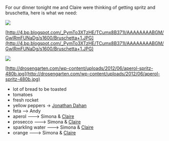 
For our dinner tonight me and Claire were thinking of getting spritz and bruschetta, here is what we need:

![](http://4.bp.blogspot.com/_PymTo3XTzHE/TCumx8B371I/AAAAAAAABGM/GwIRmFUNaDg/s1600/Bruschetta+1.JPG)

[http://4.bp.blogspot.com/_PymTo3XTzHE/TCumx8B371I/AAAAAAAABGM/GwIRmFUNaDg/s1600/Bruschetta+1.JPG](http://4.bp.blogspot.com/_PymTo3XTzHE/TCumx8B371I/AAAAAAAABGM/GwIRmFUNaDg/s1600/Bruschetta+1.JPG)

![](http://drosengarten.com/wp-content/uploads/2012/06/aperol-spritz-480b.jpg)

[http://drosengarten.com/wp-content/uploads/2012/06/aperol-spritz-480b.jpg](http://drosengarten.com/wp-content/uploads/2012/06/aperol-spritz-480b.jpg)

*   lot of bread to be toasted 
*   tomatoes
*   fresh rocket
*   yellow peppers -> [Jonathan Dahan](/ep/profile/uABG7ngMwBe)
*   feta --> Andy
*   aperol  ---> Simona & [Claire](/ep/profile/sOovaDOwuJq)
*   prosecco  ---> Simona & [Claire](https://sfpc.hackpad.com/ep/profile/sOovaDOwuJq)
*   sparkling water ---> Simona & [Claire](https://sfpc.hackpad.com/ep/profile/sOovaDOwuJq)
*   orange ---> Simona & [Claire](https://sfpc.hackpad.com/ep/profile/sOovaDOwuJq)
